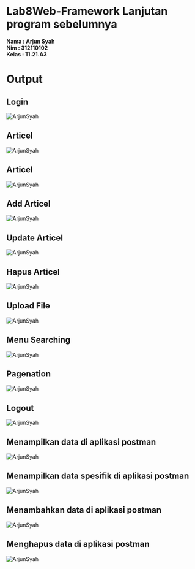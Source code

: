 # Lab8Web-Framework Lanjutan program sebelumnya

**Nama   : Arjun Syah** <br/>
**Nim   : 312110102** <br/>
**Kelas : TI.21.A3** <br/>


# Output
## Login 

![ArjunSyah](./img/login.png)

## Articel

![ArjunSyah](./img/artikel.png)

## Articel 

![ArjunSyah](./img/admin.png)

## Add Articel 

![ArjunSyah](./img/tambah.png)


## Update Articel 

![ArjunSyah](./img/edit.png)

## Hapus Articel 

![ArjunSyah](./img/hapus.png)

## Upload File 

![ArjunSyah](./img/upload.png)

## Menu Searching 
![ArjunSyah](./img/searc.png)

## Pagenation 
![ArjunSyah](./img/pagenation.png)

## Logout 

![ArjunSyah](./img/logout.png)

## Menampilkan data di aplikasi postman

![ArjunSyah](./img/tampilldata.png)

## Menampilkan data spesifik di aplikasi postman

![ArjunSyah](./img/tampildataspasifik.png)

## Menambahkan data di aplikasi postman

![ArjunSyah](./img/menambhakndata.png)

## Menghapus data di aplikasi postman

![ArjunSyah](./img/menghapusdata.png)






